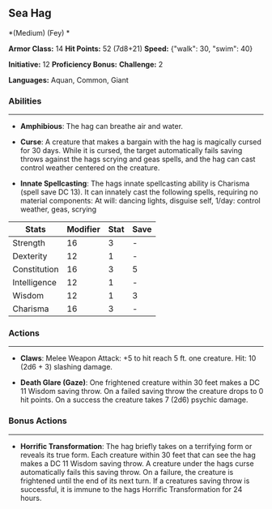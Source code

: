 ## Sea Hag
*(Medium) (Fey) *

**Armor Class:** 14
**Hit Points:** 52 (7d8+21)
**Speed:** {"walk": 30, "swim": 40}

**Initiative:** 12
**Proficiency Bonus:**
**Challenge:** 2

**Languages:** Aquan, Common, Giant

### Abilities
 --- 
- **Amphibious**: The hag can breathe air and water.

- **Curse**: A creature that makes a bargain with the hag is magically cursed for 30 days. While it is cursed, the target automatically fails saving throws against the hags scrying and geas spells, and the hag can cast control weather centered on the creature.

- **Innate Spellcasting**: The hags innate spellcasting ability is Charisma (spell save DC 13). It can innately cast the following spells, requiring no material components: At will: dancing lights, disguise self, 1/day: control weather, geas, scrying



| Stats | Modifier | Stat | Save
| ---- | ---- | ---- | ---- |
| Strength | 16 | 3 | - |
| Dexterity | 12 | 1 | - |
| Constitution | 16 | 3 | 5 |
| Intelligence | 12 | 1 | - |
| Wisdom | 12 | 1 | 3 |
| Charisma | 16 | 3 | - |

### Actions
 --- 
- **Claws**: Melee Weapon Attack: +5 to hit  reach 5 ft.  one creature. Hit: 10 (2d6 + 3) slashing damage.

- **Death Glare (Gaze)**: One frightened creature within 30 feet makes a DC 11 Wisdom saving throw. On a failed saving throw  the creature drops to 0 hit points. On a success  the creature takes 7 (2d6) psychic damage.

### Bonus Actions
 --- 
- **Horrific Transformation**: The hag briefly takes on a terrifying form or reveals its true form. Each creature within 30 feet that can see the hag makes a DC 11 Wisdom saving throw. A creature under the hags curse automatically fails this saving throw. On a failure, the creature is frightened until the end of its next turn. If a creatures saving throw is successful, it is immune to the hags Horrific Transformation for 24 hours.

